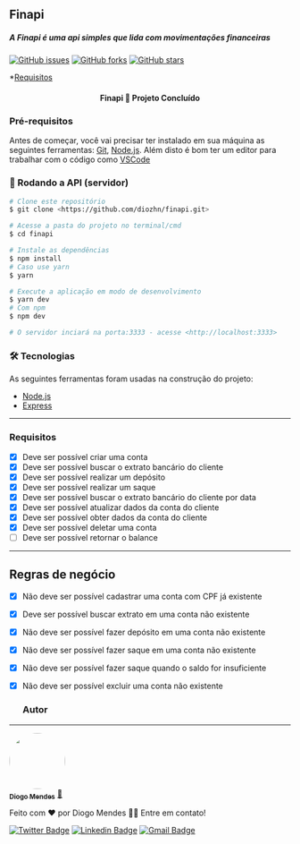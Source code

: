 ## Finapi
##### A Finapi é uma api simples que lida com movimentações financeiras

[![GitHub issues](https://img.shields.io/github/issues/diozhn/finapi)](https://github.com/diozhn/finapi/issues)
[![GitHub forks](https://img.shields.io/github/forks/diozhn/finapi)](https://github.com/diozhn/finapi/network)
[![GitHub stars](https://img.shields.io/github/stars/diozhn/finapi)](https://github.com/diozhn/finapi/stargazers)

<!--ts-->
  *[Requisitos](###Requisitos)
<!--te-->

<h4 align="center"> 
	Finapi 🚀 Projeto Concluído  
</h4>

### Pré-requisitos

Antes de começar, você vai precisar ter instalado em sua máquina as seguintes ferramentas:
[Git](https://git-scm.com), [Node.js](https://nodejs.org/en/). 
Além disto é bom ter um editor para trabalhar com o código como [VSCode](https://code.visualstudio.com/)

### 🎲 Rodando a API (servidor)

```bash
# Clone este repositório
$ git clone <https://github.com/diozhn/finapi.git>

# Acesse a pasta do projeto no terminal/cmd
$ cd finapi

# Instale as dependências
$ npm install
# Caso use yarn
$ yarn

# Execute a aplicação em modo de desenvolvimento
$ yarn dev
# Com npm
$ npm dev

# O servidor inciará na porta:3333 - acesse <http://localhost:3333>
```

### 🛠 Tecnologias

As seguintes ferramentas foram usadas na construção do projeto:

- [Node.js](https://nodejs.org/en/)
- [Express](https://expressjs.com)

---

### Requisitos

- [x] Deve ser possível criar uma conta
- [x] Deve ser possível buscar o extrato bancário do cliente
- [x] Deve ser possível realizar um depósito
- [x] Deve ser possível realizar um saque
- [x] Deve ser possível buscar o extrato bancário do cliente por data
- [x] Deve ser possível atualizar dados da conta do cliente
- [x] Deve ser possível obter dados da conta do cliente
- [x] Deve ser possível deletar uma conta
- [ ] Deve ser possível retornar o balance

---

## Regras de negócio

- [x] Não deve ser possível cadastrar uma conta com CPF já existente
- [x] Deve ser possível buscar extrato em uma conta não existente
- [x] Não deve ser possível fazer depósito em uma conta não existente
- [x] Não deve ser possível fazer saque em uma conta não existente
- [x] Não deve ser possível fazer saque quando o saldo for insuficiente
- [x] Não deve ser possível excluir uma conta não existente
  

  ### Autor
---

<a href="https://twitter.com.br/diozhn">
 <img style="border-radius: 50%;" src="https://avatars.githubusercontent.com/u/61253739?v=4" width="100px;" alt=""/>
 <br />
 <sub><b>Diogo Mendes</b></sub></a> <a href="https://twitter.com.br/diozhn" title="Twitter">🚀</a>


Feito com ❤️ por Diogo Mendes 👋🏽 Entre em contato!

[![Twitter Badge](https://img.shields.io/badge/-@diozhn-1ca0f1?style=flat-square&labelColor=1ca0f1&logo=twitter&logoColor=white&link=https://twitter.com/diozhn)](https://twitter.com/diozhn) [![Linkedin Badge](https://img.shields.io/badge/-Diogo-blue?style=flat-square&logo=Linkedin&logoColor=white&link=https://www.linkedin.com/in/diozhn/)](https://www.linkedin.com/in/diozhn/) 
[![Gmail Badge](https://img.shields.io/badge/-diogo@blitzen.cc-c14438?style=flat-square&logo=Gmail&logoColor=white&link=mailto:diogo@blitzen.cc)](mailto:diogo@blitzen.cc)
